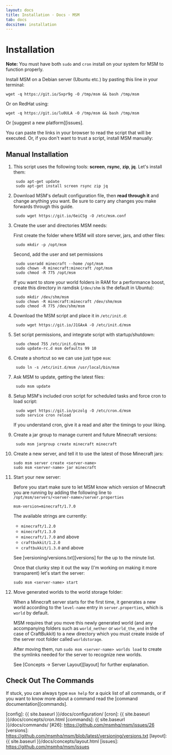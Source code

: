 ```yaml
---
layout: docs
title: Installation · Docs · MSM
tab: docs
docsitem: installation
---
```


Installation
============

**Note:** You must have both `sudo` and `cron` install on your system for MSM to function properly.

Install MSM on a Debian server (Ubuntu etc.) by pasting this line in your terminal:

    wget -q https://git.io/Sxpr9g -O /tmp/msm && bash /tmp/msm

Or on RedHat using:

    wget -q https://git.io/lu0ULA -O /tmp/msm && bash /tmp/msm

Or [suggest a new platform][issues].

You can paste the links in your browser to read the script that will be executed. Or, if you don't want to trust a script, install MSM manually:

Manual Installation
-------------------

1. This script uses the following tools: **screen**, **rsync**, **zip**, **jq**. Let's install them:

        sudo apt-get update
        sudo apt-get install screen rsync zip jq

2. Download MSM's default configuration file, then **read through it** and change anything you want. Be sure to carry any changes you make forwards through this guide.

        sudo wget https://git.io/6eiCSg -O /etc/msm.conf

3. Create the user and directories MSM needs:

    First create the folder where MSM will store server, jars, and other files:

        sudo mkdir -p /opt/msm

    Second, add the user and set permissions

        sudo useradd minecraft --home /opt/msm
        sudo chown -R minecraft:minecraft /opt/msm
        sudo chmod -R 775 /opt/msm

    If you want to store your world folders in RAM for a performance boost, create this directory in ramdisk (`/dev/shm` is the default in Ubuntu):

        sudo mkdir /dev/shm/msm
        sudo chown -R minecraft:minecraft /dev/shm/msm
        sudo chmod -R 775 /dev/shm/msm

4. Download the MSM script and place it in `/etc/init.d`:

        sudo wget https://git.io/J1GAxA -O /etc/init.d/msm

5. Set script permissions, and integrate script with startup/shutdown:

        sudo chmod 755 /etc/init.d/msm
        sudo update-rc.d msm defaults 99 10

6. Create a shortcut so we can use just type `msm`:

        sudo ln -s /etc/init.d/msm /usr/local/bin/msm

7. Ask MSM to update, getting the latest files:

        sudo msm update

8. Setup MSM's included cron script for scheduled tasks and force cron to load script:

        sudo wget https://git.io/pczolg -O /etc/cron.d/msm
        sudo service cron reload

    If you understand cron, give it a read and alter the timings to your liking.

9. Create a jar group to manage current and future Minecraft versions:

        sudo msm jargroup create minecraft minecraft

10. Create a new server, and tell it to use the latest of those Minecraft jars:

        sudo msm server create <server-name>
        sudo msm <server-name> jar minecraft

11. Start your new server:

    Before you start make sure to let MSM know which version of Minecraft you are running by adding the following line to `/opt/msm/servers/<server-name>/server.properties`

        msm-version=minecraft/1.7.0

    The available strings are currently:

    * `minecraft/1.2.0`
    * `minecraft/1.3.0`
    * `minecraft/1.7.0` and above
    * `craftbukkit/1.2.0`
    * `craftbukkit/1.3.0` and above

    See [versioning/versions.txt][versions] for the up to the minute list.

    Once that clunky step it out the way (I'm working on making it more transparent) let's start the server:

        sudo msm <server-name> start

12. Move generated worlds to the world storage folder:

    When a Minecraft server starts for the first time, it generates a new world according to the `level-name` entry in `server.properties`, which is `world` by default.

    MSM requires that you move this newly generated world (and any accompanying folders such as `world_nether` or `world_the_end` in the case of CraftBukkit) to a new directory which you must create inside of the server root folder called `worldstorage`. 
    
    After moving them, run `sudo msm <server-name> worlds load` to create the symlinks needed for the server to recognize  new worlds.
    
    See [Concepts &rarr; Server Layout][layout] for further explanation.


Check Out The Commands
----------------------

If stuck, you can always type `msm help` for a quick list of all commands, or if you want to know more about a command read the [command documentation][commands].

[config]: {{ site.baseurl }}/docs/configuration/
[cron]: {{ site.baseurl }}/docs/concepts/cron.html
[commands]: {{ site.baseurl }}/docs/commands/
[#26]: https://github.com/msmhq/msm/issues/26
[versions]: https://github.com/msmhq/msm/blob/latest/versioning/versions.txt
[layout]: {{ site.baseurl }}/docs/concepts/layout.html
[issues]: https://github.com/msmhq/msm/issues
